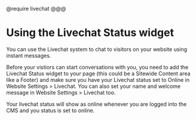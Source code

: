 @require livechat
@@@

# Using the Livechat Status widget

You can use the Livechat system to chat to visitors on your website using instant messages. 

Before your vistiors can start conversations with you, you need to add the Livechat Status widget to your page (this could be a Sitewide Content area like a Footer) and make sure you have your Livechat status set to Online in Website Settings > Livechat. You can also set your name and welcome message in Website Settings > Livechat too. 

Your livechat status will show as online whenever you are logged into the CMS and you status is set to online. 